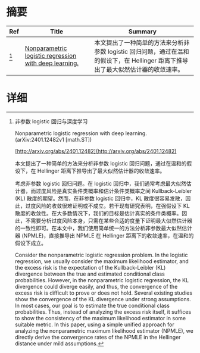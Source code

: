 # 摘要

| Ref | Title | Summary |
| --- | --- | --- |
| [^1] | [Nonparametric logistic regression with deep learning.](http://arxiv.org/abs/2401.12482) | 本文提出了一种简单的方法来分析非参数 logistic 回归问题，通过在温和的假设下，在 Hellinger 距离下推导出了最大似然估计器的收敛速率。 |

# 详细

[^1]: 非参数 logistic 回归与深度学习

    Nonparametric logistic regression with deep learning. (arXiv:2401.12482v1 [math.ST])

    [http://arxiv.org/abs/2401.12482](http://arxiv.org/abs/2401.12482)

    本文提出了一种简单的方法来分析非参数 logistic 回归问题，通过在温和的假设下，在 Hellinger 距离下推导出了最大似然估计器的收敛速率。

    

    考虑非参数 logistic 回归问题。在 logistic 回归中，我们通常考虑最大似然估计器，而过度风险是真实条件类概率和估计条件类概率之间 Kullback-Leibler (KL) 散度的期望。然而，在非参数 logistic 回归中，KL 散度很容易发散，因此，过度风险的收敛很难证明或不成立。若干现有研究表明，在强假设下 KL 散度的收敛性。在大多数情况下，我们的目标是估计真实的条件类概率。因此，不需要分析过度风险本身，只需在某些合适的度量下证明最大似然估计器的一致性即可。在本文中，我们使用简单统一的方法分析非参数最大似然估计器 (NPMLE)，直接推导出 NPMLE 在 Hellinger 距离下的收敛速率，在温和的假设下成立。

    Consider the nonparametric logistic regression problem. In the logistic regression, we usually consider the maximum likelihood estimator, and the excess risk is the expectation of the Kullback-Leibler (KL) divergence between the true and estimated conditional class probabilities. However, in the nonparametric logistic regression, the KL divergence could diverge easily, and thus, the convergence of the excess risk is difficult to prove or does not hold. Several existing studies show the convergence of the KL divergence under strong assumptions. In most cases, our goal is to estimate the true conditional class probabilities. Thus, instead of analyzing the excess risk itself, it suffices to show the consistency of the maximum likelihood estimator in some suitable metric. In this paper, using a simple unified approach for analyzing the nonparametric maximum likelihood estimator (NPMLE), we directly derive the convergence rates of the NPMLE in the Hellinger distance under mild assumptions. 
    

